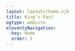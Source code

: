 ```yaml
---
layout: layouts/home.njk
title: King's Past
ogtype: website
eleventyNavigation:
  key: Home
  order: 1
---
```

